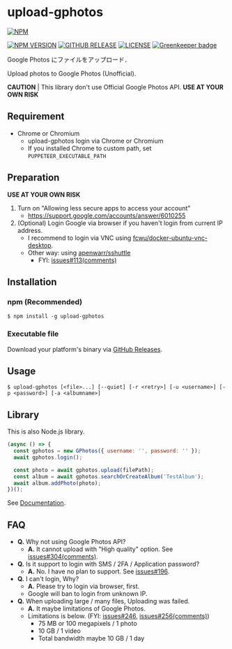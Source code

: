 # upload-gphotos

[![NPM](https://nodei.co/npm/upload-gphotos.png?compact=true)](https://nodei.co/npm/upload-gphotos/)

[![NPM VERSION](https://img.shields.io/npm/v/upload-gphotos.svg?style=flat-square)](https://www.npmjs.com/package/upload-gphotos)
[![GITHUB RELEASE](https://img.shields.io/github/release/3846masa/upload-gphotos.svg?style=flat-square)](https://github.com/3846masa/upload-gphotos/releases)
[![LICENSE](https://img.shields.io/github/license/mashape/apistatus.svg?style=flat-square)](./LICENSE)
[![Greenkeeper badge](https://img.shields.io/badge/Greenkeeper-enabled-brightgreen.svg?style=flat-square)](https://greenkeeper.io/)

Google Photos にファイルをアップロード．

Upload photos to Google Photos (Unofficial).

**CAUTION** | This library don't use Official Google Photos API. **USE AT YOUR OWN RISK**

## Requirement

- Chrome or Chromium
  - upload-gphotos login via Chrome or Chromium
  - If you installed Chrome to custom path, set `PUPPETEER_EXECUTABLE_PATH`

## Preparation

**USE AT YOUR OWN RISK**

1. Turn on "Allowing less secure apps to access your account"
   - https://support.google.com/accounts/answer/6010255
2. (Optional) Login Google via browser if you haven't login from current IP address.
   - I recommend to login via VNC using [fcwu/docker-ubuntu-vnc-desktop].
   - Other way: using [apenwarr/sshuttle]
     - FYI: [issues#113(comments)]

[fcwu/docker-ubuntu-vnc-desktop]: https://github.com/fcwu/docker-ubuntu-vnc-desktop
[apenwarr/sshuttle]: https://github.com/apenwarr/sshuttle
[issues#113(comments)]: https://github.com/3846masa/upload-gphotos/issues/113#issuecomment-277141489

## Installation

### npm (Recommended)

```
$ npm install -g upload-gphotos
```

### Executable file

Download your platform's binary via [GitHub Releases].

[github releases]: https://github.com/3846masa/upload-gphotos/releases

## Usage

```
$ upload-gphotos [<file>...] [--quiet] [-r <retry>] [-u <username>] [-p <password>] [-a <albumname>]
```

## Library

This is also Node.js library.

```js
(async () => {
  const gphotos = new GPhotos({ username: '', password: '' });
  await gphotos.login();

  const photo = await gphotos.upload(filePath);
  const album = await gphotos.searchOrCreateAlbum('TestAlbum');
  await album.addPhoto(photo);
})();
```

See [Documentation].

[documentation]: https://3846masa.github.io/upload-gphotos/modules/_index_.html

## FAQ

- **Q.** Why not using Google Photos API?
  - **A.** It cannot upload with "High quality" option. See [issues#304(comments)].
- **Q.** Is it support to login with SMS / 2FA / Application password?
  - **A.** No. I have no plan to support. See [issues#196].
- **Q.** I can't login, Why?
  - **A.** Please try to login via browser, first.
  - Google will ban to login from unknown IP.
- **Q.** When uploading large / many files, Uploading was failed.
  - **A.** It maybe limitations of Google Photos.
  - Limitations is below. (FYI: [issues#246], [issues#256(comments)])
    - 75 MB or 100 megapixels / 1 photo
    - 10 GB / 1 video
    - Total bandwidth maybe 10 GB / 1 day

[issues#196]: https://github.com/3846masa/upload-gphotos/issues/196
[issues#246]: https://github.com/3846masa/upload-gphotos/issues/246
[issues#256(comments)]: https://github.com/3846masa/upload-gphotos/issues/256#issuecomment-356458407
[issues#304(comments)]: https://github.com/3846masa/upload-gphotos/issues/304#issuecomment-433676584
